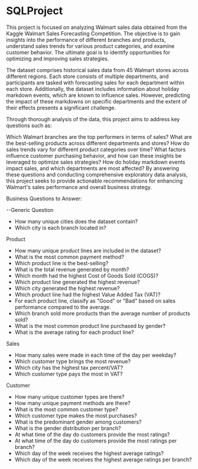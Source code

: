 # SQLProject

This project is focused on analyzing Walmart sales data obtained from the Kaggle Walmart Sales Forecasting Competition. The objective is to gain insights into the performance of different branches and products, understand sales trends for various product categories, and examine customer behavior. The ultimate goal is to identify opportunities for optimizing and improving sales strategies.

The dataset comprises historical sales data from 45 Walmart stores across different regions. Each store consists of multiple departments, and participants are tasked with forecasting sales for each department within each store. Additionally, the dataset includes information about holiday markdown events, which are known to influence sales. However, predicting the impact of these markdowns on specific departments and the extent of their effects presents a significant challenge.

Through thorough analysis of the data, this project aims to address key questions such as:

Which Walmart branches are the top performers in terms of sales?
What are the best-selling products across different departments and stores?
How do sales trends vary for different product categories over time?
What factors influence customer purchasing behavior, and how can these insights be leveraged to optimize sales strategies?
How do holiday markdown events impact sales, and which departments are most affected?
By answering these questions and conducting comprehensive exploratory data analysis, this project seeks to provide actionable recommendations for enhancing Walmart's sales performance and overall business strategy.

Business Questions to Answer:

--Generic Question

* How many unique cities does the dataset contain?
* Which city is each branch located in?

Product

* How many unique product lines are included in the dataset?
* What is the most common payment method?
* Which product line is the best-selling?
* What is the total revenue generated by month?
* Which month had the highest Cost of Goods Sold (COGS)?
* Which product line generated the highest revenue?
* Which city generated the highest revenue?
* Which product line had the highest Value Added Tax (VAT)?
* For each product line, classify as "Good" or "Bad" based on sales performance compared to the average.
* Which branch sold more products than the average number of products sold?
* What is the most common product line purchased by gender?
* What is the average rating for each product line?

Sales

* How many sales were made in each time of the day per weekday?
* Which customer type brings the most revenue?
* Which city has the highest tax percent/VAT?
* Which customer type pays the most in VAT?

Customer

* How many unique customer types are there?
* How many unique payment methods are there?
* What is the most common customer type?
* Which customer type makes the most purchases?
* What is the predominant gender among customers?
* What is the gender distribution per branch?
* At what time of the day do customers provide the most ratings?
* At what time of the day do customers provide the most ratings per branch?
* Which day of the week receives the highest average ratings?
* Which day of the week receives the highest average ratings per branch?
